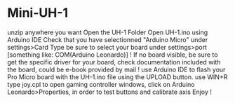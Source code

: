 # Mini-UH-1
unzip anywhere you want
Open the UH-1 Folder
Open UH-1.ino using Arduino IDE
Check that you have selectionned "Arduino Micro" under settings>Card Type
be sure to select your board under settings>port [something like: COM(Arduino Leonardo)]
! If no board visible, be sure to get the specific driver for your board, check documentation included with the board, could be e-book provided by mail !
use Arduino IDE to flash your Pro Micro board with the UH-1.ino file using the UPLOAD button.
use WIN+R type joy.cpl to open gaming controller windows, click on Arduino Leonardo>Properties, in order to test buttons and calibrate axis
Enjoy !
